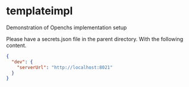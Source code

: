 # templateimpl
Demonstration of Openchs implementation setup

Please have a secrets.json file in the parent directory. With the following content.

```json
{
  "dev": {
    "serverUrl": "http://localhost:8021"
  }
}
```
